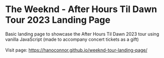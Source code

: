 # The Weeknd - After Hours Til Dawn Tour 2023 Landing Page
 Basic landing page to showcase the After Hours Til Dawn 2023 tour using vanilla JavaScript (made to accompany concert tickets as a gift)
 <br><br>
 Visit page: https://hanoconnor.github.io/weeknd-tour-landing-page/
